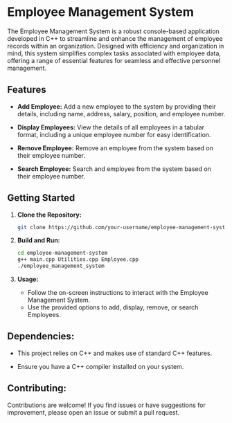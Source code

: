 # Employee Management System

The Employee Management System is a robust console-based application developed in C++ to streamline and enhance the management of employee records within an organization. Designed with efficiency and organization in mind, this system simplifies complex tasks associated with employee data, offering a range of essential features for seamless and effective personnel management.

## Features

- **Add Employee:** Add a new employee to the system by providing their details, including name, address, salary, position, and employee number.

- **Display Employees:** View the details of all employees in a tabular format, including a unique employee number for easy identification.

- **Remove Employee:** Remove an employee from the system based on their employee number.
  
- **Search Employee:** Search and employee from the system based on their employee number.

## Getting Started

1. **Clone the Repository:**
   ```bash
   git clone https://github.com/your-username/employee-management-system.git
   ```

2. **Build and Run:**
   ```bash
   cd employee-management-system
   g++ main.cpp Utilities.cpp Employee.cpp
   ./employee_management_system
   ```

3. **Usage:**
   - Follow the on-screen instructions to interact with the Employee Management System.
   - Use the provided options to add, display, remove, or search Employees.


## Dependencies:
  - This project relies on C++ and makes use of standard C++ features.

  - Ensure you have a C++ compiler installed on your system.

## Contributing:

  Contributions are welcome! If you find issues or have suggestions for improvement, please open an issue or submit a pull request.
